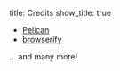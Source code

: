 title: Credits
show_title: true

- [Pelican](http://blog.getpelican.com/)
- [browserify](http://browserify.org/)

... and many more!
